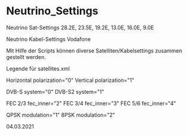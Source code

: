 # Neutrino_Settings

Neutrino Sat-Settings 28.2E, 23.5E, 19.2E, 13.0E, 16.0E, 9.0E

Neutrino Kabel-Settings Vodafone

Mit Hilfe der Scripts können diverse Satelliten/Kabelsettings zusammen gestellt werden.

Legende für satellites.xml

Horizontal  polarization="0"
Vertical    polarization="1"

DVB-S       system="0"
DVB-S2      system="1"

FEC 2/3     fec_inner="2"
FEC 3/4     fec_inner="3"
FEC 5/6     fec_inner="4"

QPSK        modulation="1"
8PSK        modulation="2"

04.03.2021


